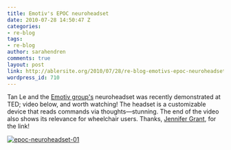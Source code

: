 ```yaml
---
title: Emotiv's EPOC neuroheadset
date: 2010-07-28 14:50:47 Z
categories:
- re-blog
tags:
- re-blog
author: sarahendren
comments: true
layout: post
link: http://ablersite.org/2010/07/28/re-blog-emotivs-epoc-neuroheadset/
wordpress_id: 710
---
```


Tan Le and the [Emotiv group's](http://www.emotiv.com/index.php) neuroheadset was recently demonstrated at TED; video below, and worth watching! The headset is a customizable device that reads commands via thoughts—stunning. The end of the video also shows its relevance for wheelchair users. Thanks, [Jennifer Grant](http://jennifercgrant.com/), for the link!

[![epoc-neuroheadset-01](http://ablersite.files.wordpress.com/2010/07/epoc-neuroheadset-01.gif)](http://ablersite.files.wordpress.com/2010/07/epoc-neuroheadset-01.gif)
